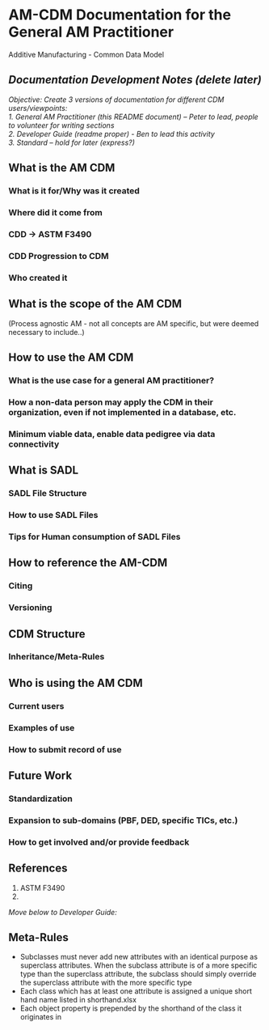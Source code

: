 # AM-CDM Documentation for the General AM Practitioner

Additive Manufacturing - Common Data Model

## *Documentation Development Notes (delete later)*  

*Objective: Create 3 versions of documentation for different CDM users/viewpoints:*  
*1.	General AM Practitioner (this README document) – Peter to lead, people to volunteer for writing sections*  
*2.	Developer Guide (readme proper) - Ben to lead this activity*  
*3.	Standard – hold for later (express?)*  

## What is the AM CDM

### What is it for/Why was it created
### Where did it come from
### CDD -> ASTM F3490
### CDD Progression to CDM
### Who created it

## What is the scope of the AM CDM

(Process agnostic AM - not all concepts are AM specific, but were deemed necessary to include..)

## How to use the AM CDM

### What is the use case for a general AM practitioner?
### How a non-data person may apply the CDM in their organization, even if not implemented in a database, etc.
### Minimum viable data, enable data pedigree via data connectivity

## What is SADL

### SADL File Structure
### How to use SADL Files
### Tips for Human consumption of SADL Files

## How to reference the AM-CDM

### Citing
### Versioning

## CDM Structure

### Inheritance/Meta-Rules

## Who is using the AM CDM

### Current users
### Examples of use
### How to submit record of use

## Future Work

### Standardization
### Expansion to sub-domains (PBF, DED, specific TICs, etc.)
### How to get involved and/or provide feedback

## References

1. ASTM F3490
2. 



*Move below to Developer Guide:*  

## Meta-Rules

* Subclasses must never add new attributes with an identical purpose as superclass attributes. When the subclass attribute is of a more specific type than the superclass attribute, the subclass should simply override the superclass attribute with the more specific type
* Each class which has at least one attribute is assigned a unique short hand name listed in shorthand.xlsx
* Each object property is prepended by the shorthand of the class it originates in
